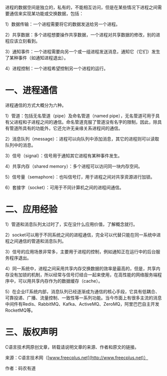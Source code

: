 进程的数据空间是独立的，私有的，不能相互访问，但是在某些情况下进程之间需要通信来实现某功能或交换数据，包括：

1）数据传输：一个进程需要将它的数据发送给另一个进程。

2）共享数据：多个进程想要操作共享数据，一个进程对共享数据的修改，别的进程应该立刻看到。

3）通知事件：一个进程需要向另一个或一组进程发送消息，通知它（它们）发生了某种事件（如通知进程退出）。

4）进程控制：一个进程希望控制另一个进程的运行。

# 一、进程通信

进程通信的方式大概分为六种。

1）管道：包括无名管道（pipe）及命名管道（named
pipe），无名管道可用于具有父进程和子进程之间的通信。命名管道克服了管道没有名字的限制，因此，除具有管道所具有的功能外，它还允许无亲缘关系进程间的通信。

2）消息队列（message）：进程可以向队列中添加消息，其它的进程则可以读取队列中的消息。

3）信号（signal）：信号用于通知其它进程有某种事件发生。

4）共享内存（shared memory）：多个进程可以访问同一块内存空间。

5）信号量（semaphore）：也叫信号灯，用于进程之间对共享资源进行加锁。

6）套接字（socket）：可用于不同计算机之间的进程间通信。

# 二、应用经验

1）管道和消息队列太过时了，实在没什么应用价值，了解概念就行。

2）socket可以用于不同系统之间的进程通信，完全可以代替只能在同一系统中进程之间通信的管道和消息队列。

3）信号的应用场景非常多，主要用于进程的控制，例如通知正在运行中的后台服务程序退出。

4）同一系统中，进程之间采用共享内存交换数据的效率是最高的，但是，共享内存没有加锁的机制，所以经常与信号灯结合一起来使用，在高性能的网络服务端程序中，可以用共享内存作为的数据缓存（cache）。

5）在企业IT系统内部，消息队列已经逐渐成为通信的核心手段，它具有低耦合、可靠投递、广播、流量控制、一致性等一系列功能。当今市面上有很多主流的消息中间件有Redis、RabbitMQ、Kafka、ActiveMQ、ZeroMQ，阿里巴巴自主开发RocketMQ等。

# 三、版权声明

C语言技术网原创文章，转载请说明文章的来源、作者和原文的链接。

来源：C语言技术网（[www.freecplus.net](http://www.freecplus.net)）

作者：码农有道
